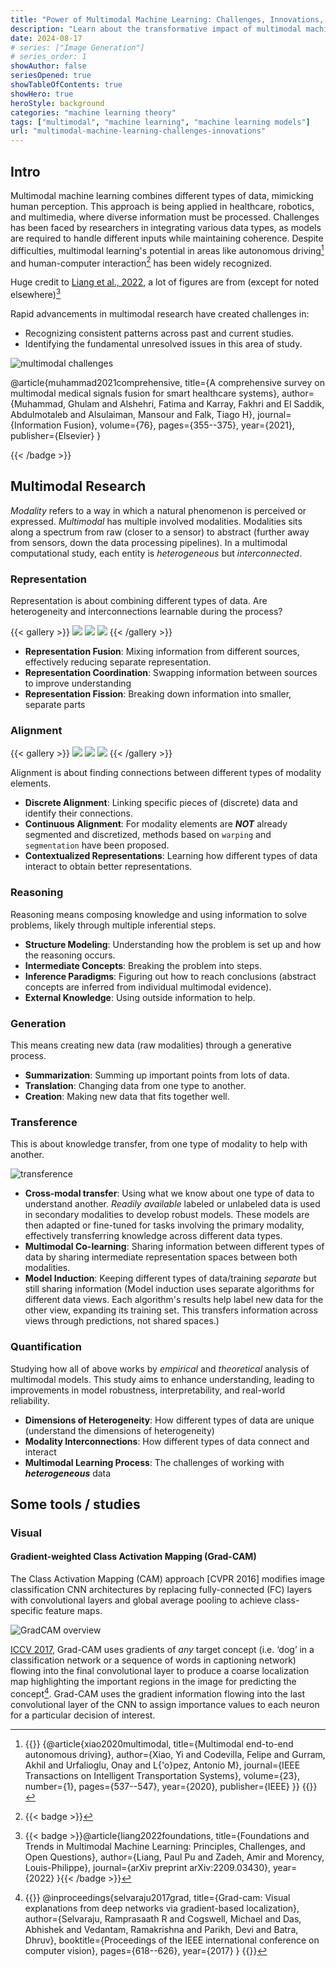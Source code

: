 ```yaml
---
title: "Power of Multimodal Machine Learning: Challenges, Innovations, and Future Directions"
description: "Learn about the transformative impact of multimodal machine learning, highlighting key challenges, recent innovations, and the future of machine learning integration and AI development across diverse data modalities"
date: 2024-08-17
# series: ["Image Generation"]
# series_order: 1
showAuthor: false
seriesOpened: true
showTableOfContents: true
showHero: true
heroStyle: background
categories: "machine learning theory"
tags: ["multimodal", "machine learning", "machine learning models"]
url: "multimodal-machine-learning-challenges-innovations"
---
```


## Intro

Multimodal machine learning combines different types of data, mimicking human perception. This approach is being applied in healthcare, robotics, and multimedia, where diverse information must be processed. Challenges has been faced by researchers in integrating various data types, as models are required to handle different inputs while maintaining coherence. Despite difficulties, multimodal learning's potential in areas like autonomous driving[^Xiao et al., 2020] and human-computer interaction[^Muhammad et al., 2021] has been widely recognized.

Huge credit to [Liang et al., 2022](https://ar5iv.labs.arxiv.org/html/2209.03430), a lot of figures are from (except for noted elsewhere)[^Liang et al., 2022]

Rapid advancements in multimodal research have created challenges in:

- Recognizing consistent patterns across past and current studies.
- Identifying the fundamental unresolved issues in this area of study.

![multimodal challenges](https://ar5iv.labs.arxiv.org/html/2209.03430/assets/x1.png "Core research challenges in multimodal learning. Figure above describes the following challenges (1) **Representation**: Capturing the diverse nature and relationships of multimodal data elements. (2) **Alignment**: Finding links between elements across different modalities. (3) **Reasoning**: Using multimodal information to draw conclusions through multiple steps. (4) **Generation**: Creating new content that shows coherent interactions between modalities. (5) **Transference**: Sharing knowledge across different modalities and their representations. (6) **Quantification**: Studying multimodal learning processes through empirical and theoretical methods.")

[^Xiao et al., 2020]: {{<badge>}}
{@article{xiao2020multimodal,
title={Multimodal end-to-end autonomous driving},
author={Xiao, Yi and Codevilla, Felipe and Gurram, Akhil and Urfalioglu, Onay and L{\'o}pez, Antonio M},
journal={IEEE Transactions on Intelligent Transportation Systems},
volume={23},
number={1},
pages={537--547},
year={2020},
publisher={IEEE}
}}
{{</badge>}}

[^Muhammad et al., 2021]: {{< badge >}}

@article{muhammad2021comprehensive,
title={A comprehensive survey on multimodal medical signals fusion for smart healthcare systems},
author={Muhammad, Ghulam and Alshehri, Fatima and Karray, Fakhri and El Saddik, Abdulmotaleb and Alsulaiman, Mansour and Falk, Tiago H},
journal={Information Fusion},
volume={76},
pages={355--375},
year={2021},
publisher={Elsevier}
}

{{< /badge >}}

[^Liang et al., 2022]: {{< badge >}}@article{liang2022foundations,
title={Foundations and Trends in Multimodal Machine Learning: Principles, Challenges, and Open Questions},
author={Liang, Paul Pu and Zadeh, Amir and Morency, Louis-Philippe},
journal={arXiv preprint arXiv:2209.03430},
year={2022}
}{{< /badge >}}

## Multimodal Research

_Modality_ refers to a way in which a natural phenomenon is perceived or expressed. _Multimodal_ has multiple involved modalities. Modalities sits along a spectrum from raw (closer to a sensor) to abstract (further away from sensors, down the data processing pipelines). In a multimodal computational study, each entity is _heterogeneous_ but _interconnected_.

### Representation

Representation is about combining different types of data. Are heterogeneity and interconnections learnable during the process?

{{< gallery >}}
<img src="https://ar5iv.labs.arxiv.org/html/2209.03430/assets/x6.png" class="grid-w40" />
<img src="https://ar5iv.labs.arxiv.org/html/2209.03430/assets/x7.png" class="grid-w30" />
<img src="https://ar5iv.labs.arxiv.org/html/2209.03430/assets/x8.png" class="grid-w30" />
{{< /gallery >}}

- **Representation Fusion**: Mixing information from different sources, effectively reducing separate representation.
- **Representation Coordination**: Swapping information between sources to improve understanding
- **Representation Fission**: Breaking down information into smaller, separate parts

### Alignment

{{< gallery >}}
<img src="https://ar5iv.labs.arxiv.org/html/2209.03430/assets/x10.png" class="grid-w25" />
<img src="https://ar5iv.labs.arxiv.org/html/2209.03430/assets/x11.png" class="grid-w30" />
<img src="https://ar5iv.labs.arxiv.org/html/2209.03430/assets/x12.png" class="grid-w40" />
{{< /gallery >}}

Alignment is about finding connections between different types of modality elements.

- **Discrete Alignment**: Linking specific pieces of (discrete) data and identify their connections.
- **Continuous Alignment**: For modality elements are **_NOT_** already segmented and discretized, methods based on `warping` and `segmentation` have been proposed.
- **Contextualized Representations**: Learning how different types of data interact to obtain better representations.

### Reasoning

Reasoning means composing knowledge and using information to solve problems, likely through multiple inferential steps.

- **Structure Modeling**: Understanding how the problem is set up and how the reasoning occurs.
- **Intermediate Concepts**: Breaking the problem into steps.
- **Inference Paradigms**: Figuring out how to reach conclusions (abstract concepts are inferred from individual multimodal evidence).
- **External Knowledge**: Using outside information to help.

### Generation

This means creating new data (raw modalities) through a generative process.

- **Summarization**: Summing up important points from lots of data.
- **Translation**: Changing data from one type to another.
- **Creation**: Making new data that fits together well.

### Transference

This is about knowledge transfer, from one type of modality to help with another.

![transference](https://ar5iv.labs.arxiv.org/html/2209.03430/assets/x16.png)

- **Cross-modal transfer**: Using what we know about one type of data to understand another. _Readily available_ labeled or unlabeled data is used in secondary modalities to develop robust models. These models are then adapted or fine-tuned for tasks involving the primary modality, effectively transferring knowledge across different data types.
- **Multimodal Co-learning**: Sharing information between different types of data by sharing intermediate representation spaces between both modalities.
- **Model Induction**: Keeping different types of data/training _separate_ but still sharing information (Model induction uses separate algorithms for different data views. Each algorithm's results help label new data for the other view, expanding its training set. This transfers information across views through predictions, not shared spaces.)

### Quantification

Studying how all of above works by _empirical_ and _theoretical_ analysis of multimodal models. This study aims to enhance understanding, leading to improvements in model robustness, interpretability, and real-world reliability.

- **Dimensions of Heterogeneity**: How different types of data are unique (understand the dimensions of heterogeneity)
- **Modality Interconnections**: How different types of data connect and interact
- **Multimodal Learning Process**: The challenges of working with **_heterogeneous_** data

## Some tools / studies

### Visual

#### Gradient-weighted Class Activation Mapping (Grad-CAM)

The Class Activation Mapping (CAM) approach [CVPR 2016] modifies image classification CNN architectures by replacing fully-connected (FC) layers with convolutional layers and global average pooling to achieve class-specific feature maps.

![GradCAM overview](https://ar5iv.labs.arxiv.org/html/1610.02391/assets/figures/Grad-CAM_approach.png "Grad-CAM overview")

[ICCV 2017](https://ar5iv.labs.arxiv.org/html/1610.02391), Grad-CAM uses gradients of _any_ target concept (i.e. ‘dog’ in a classification network or a sequence of words in captioning network) flowing into the final convolutional layer to produce a coarse localization map highlighting the important regions in the image for predicting the concept[^Ramprasaath et. al., 2017]. Grad-CAM uses the gradient information flowing into the last convolutional layer of the CNN to assign importance values to each neuron for a particular decision of interest.

[^Ramprasaath et. al., 2017]: {{<badge>}} @inproceedings{selvaraju2017grad,
title={Grad-cam: Visual explanations from deep networks via gradient-based localization},
author={Selvaraju, Ramprasaath R and Cogswell, Michael and Das, Abhishek and Vedantam, Ramakrishna and Parikh, Devi and Batra, Dhruv},
booktitle={Proceedings of the IEEE international conference on computer vision},
pages={618--626},
year={2017}
} {{</badge>}}
